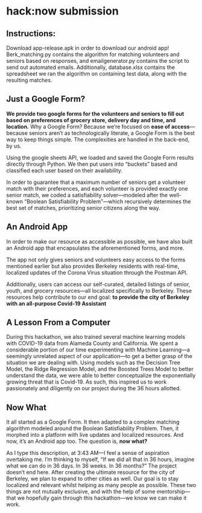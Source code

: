# hack:now submission
## Instructions:
Download app-release.apk in order to download our android app! Berk_matching.py contains the algorithm for matching volunteers and seniors based on responses, and emailgenerator.py contains the script to send out automated emails. Additionally, database.xlsx contains the spreadsheet we ran the algorithm on containing test data, along with the resulting matches.

## Just a Google Form?

**We provide two google forms for the volunteers and seniors to fill out based on preferences of grocery store, delivery day and time, and location.** Why a Google Form? Because we’re focused on **ease of access**—because seniors aren’t as technologically literate, a Google Form is the best way to keep things simple. The complexities are handled in the back-end, by us. 


Using the google sheets API, we loaded and saved the Google Form results directly through Python. We then put users into “buckets” based and classified each user based on their availability. 

In order to guarantee that a maximum number of seniors get a volunteer match with their preferences, and each volunteer is provided exactly one senior match, we coded a satisfiability solver—modeled after the well-known “Boolean Satisfiability Problem”—which recursively determines the best set of matches, prioritizing senior citizens along the way. 

## An Android App

In order to make our resource as accessible as possible, we have also built an Android app that encapsulates the aforementioned forms, and more.

The app not only gives seniors and volunteers easy access to the forms mentioned earlier but also provides Berkeley residents with real-time, localized updates of the Corona Virus situation through the Postman API. 


Additionally, users can access our self-curated, detailed listings of senior, youth, and grocery resources—all localized specifically to Berkeley. These resources help contribute to our end goal: **to provide the city of Berkeley with an all-purpose Covid-19 Assistant**

## A Lesson From a Computer

During this hackathon, we also trained several machine learning models with COVID-19 data from Alameda County and California. We spent a considerable portion of our time experimenting with Machine Learning—a seemingly unrelated aspect of our application—to get a better grasp of the situation we are dealing with. Using models such as the Decision Tree Model, the Ridge Regression Model, and the Boosted Trees Model to better understand the data, we were able to better conceptualize the exponentially growing threat that is Covid-19. As such, this inspired us to work passionately and diligently on our project during the 36 hours allotted. 


## Now What
It all started as a Google Form. It then adapted to a complex matching algorithm modeled around the Boolean Satisfiability Problem. Then, it morphed into a platform with live updates and localized resources. And now, it’s an Android app too. The question is, **now what?**

As I type this description, at 3:43 AM—I feel a sense of aspiration overtaking me. I’m thinking to myself, “If we did all that in 36 hours, imagine what we can do in 36 days. In 36 weeks. In 36 months?” The project doesn’t end here. After creating the ultimate resource for the city of Berkeley, we plan to expand to other cities as well. Our goal is to stay localized and relevant whilst helping as many people as possible. These two things are not mutually exclusive, and with the help of some mentorship—that we hopefully gain through this hackathon—we know we can make it work. 

